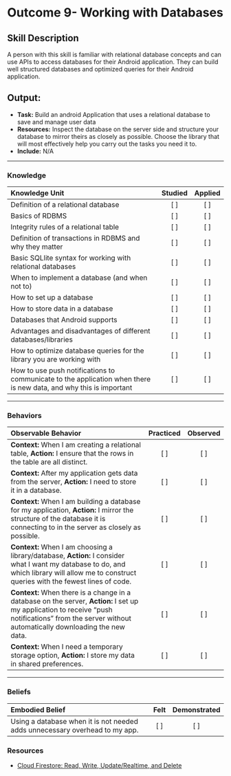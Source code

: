 # Outcome 9- Working with Databases

## Skill Description
A person with this skill is familiar with relational database concepts and can use APIs to access databases for their Android application. They can build well structured databases and optimized queries for their Android application. 

## Output: 
- **Task:** Build an android Application that uses a relational database to save and manage user data
- **Resources:** Inspect the database on the server side and structure your database to mirror theirs as closely as possible. Choose the library that will most effectively help you carry out the tasks you need it to. 
- **Include:** N/A

-------

### Knowledge

| Knowledge Unit   |      Studied      | Applied |
|:-------------|:------------------:|:--------:|
| Definition of a relational database | [ ] | [ ]  |
| Basics of RDBMS | [ ] | [ ] |
| Integrity rules of a relational table | [ ] | [ ] |
| Definition of transactions in RDBMS and why they matter | [ ] | [ ] |
| Basic SQLlite syntax for working with relational databases | [ ] | [ ] |
| When to implement a database (and when not to) | [ ] | [ ] |
| How to set up a database | [ ] | [ ] |
| How to store data in a database | [ ] | [ ] |
| Databases that Android supports | [ ] | [ ] |
| Advantages and disadvantages of different databases/libraries | [ ] | [ ] |
| How to optimize database queries for the library you are working with | [ ] | [ ] |
| How to use push notifications to communicate to the application when there is new data, and why this is important | [ ] | [ ] |

-------

### Behaviors

| Observable Behavior   |      Practiced      | Observed |
|:-------------|:------------------:|:--------:|
| **Context:** When I am creating a relational table, **Action:** I ensure that the rows in the table are all distinct. | [ ] | [ ] | 
| **Context:** After my application gets data from the server, **Action:** I need to store it in a database. | [ ] | [ ] | 
| **Context:** When I am building a database for my application, **Action:** I mirror the structure of the database it is connecting to in the server as closely as possible. | [ ] | [ ] |
| **Context:** When I am choosing a library/database, **Action:** I consider what I want my database to do, and which library will allow me to construct queries with the fewest lines of code. | [ ] | [ ] | 
| **Context:** When there is a change in a database on the server, **Action:** I set up my application to receive “push notifications” from the server without automatically downloading the new data. | [ ] | [ ] |
| **Context:** When I need a temporary storage option, **Action:** I store my data in shared preferences. | [ ] | [ ] |

-------

### Beliefs

| Embodied Belief   |      Felt      | Demonstrated |
|:-------------|:------------------:|:--------:|
| Using a database when it is not needed adds unnecessary overhead to my app. | [ ] | [ ] |

### Resources

- [Cloud Firestore: Read, Write, Update/Realtime, and Delete](https://dzone.com/articles/cloud-firestore-read-write-update-and-delete) 
